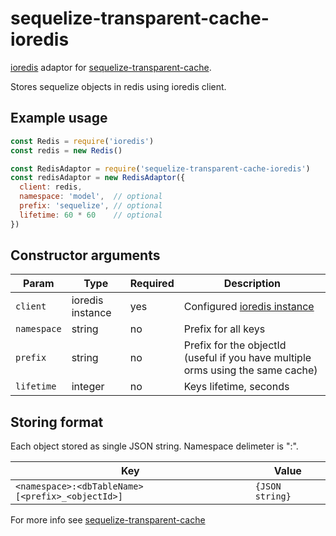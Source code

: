 # sequelize-transparent-cache-ioredis

[ioredis](https://www.npmjs.com/package/ioredis) adaptor for [sequelize-transparent-cache](https://www.npmjs.com/package/sequelize-transparent-cache).

Stores sequelize objects in redis using ioredis client.

## Example usage

```javascript
const Redis = require('ioredis')
const redis = new Redis()

const RedisAdaptor = require('sequelize-transparent-cache-ioredis')
const redisAdaptor = new RedisAdaptor({
  client: redis,
  namespace: 'model',  // optional
  prefix: 'sequelize', // optional
  lifetime: 60 * 60    // optional
})

```

## Constructor arguments

| Param       | Type             | Required | Description                                                                     |
|-------------|------------------|----------|---------------------------------------------------------------------------------|
| `client`    | ioredis instance | yes      | Configured [ioredis instance](https://github.com/luin/ioredis#connect-to-redis) |
| `namespace` | string           | no       | Prefix for all keys                                                             |
| `prefix`    | string           | no       | Prefix for the objectId (useful if you have multiple orms using the same cache) |
| `lifetime`  | integer          | no       | Keys lifetime, seconds                                                          |

## Storing format
Each object stored as single JSON string.
Namespace delimeter is ":".

| Key                                  | Value           |
|--------------------------------------|-----------------|
| `<namespace>:<dbTableName>[<prefix>_<objectId>]` | `{JSON string}` |

For more info see [sequelize-transparent-cache](https://www.npmjs.com/package/sequelize-transparent-cache)
